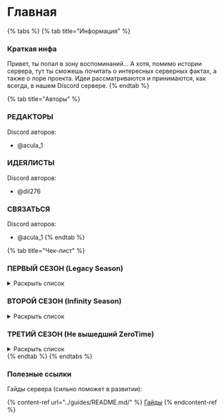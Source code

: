 # Главная

{% tabs %}
{% tab title="Информация" %}

### Краткая инфа

Привет, ты попал в зону воспоминаний... А хотя, помимо истории сервера, тут ты сможешь почитать о интересных серверных фактах, а также о лоре проекта. Идеи рассматриваются и принимаются, как всегда, в нашем Discord сервере.
{% endtab %}

{% tab title="Авторы" %}

### РЕДАКТОРЫ

Discord авторов:

- @acula_1

### ИДЕЯЛИСТЫ

Discord авторов:

- @dil276

### СВЯЗАТЬСЯ

Discord авторов:

- @acula_1
  {% endtab %}

{% tab title="Чек-лист" %}

### ПЕРВЫЙ СЕЗОН (Legacy Season)

<details>

<summary>Раскрыть список</summary>

- [x] ~~Идея создания~~
- [ ] История создания
  - От части написана в "Идея создания"
- [ ] Развитие
  - [ ] Легендарная тро... Четверня!
    - [ ] Основатели - Roblayzi & acula_1
    - [ ] Игрок: dil276
    - [ ] Игрок: Maxim_Speedrun
  - [ ] Игроки: Саша & Саша
  - [ ] Межсезонье

</details>

### ВТОРОЙ СЕЗОН (Infinity Season)

<details>

<summary>Раскрыть список</summary>

- [ ] 2
- [ ] 2.0
  - [ ] 2.1
  - [ ] 2.2
    - [ ] Дальние Земли Альянса
- [ ] 2.3
  - [x] ~~Бункер~~
  - [ ] Суд
  - [ ] НП
  - [ ] Лор сервера
    - [ ] Основной
    - [ ] ССГ
      - [ ] Основная информация
      - [ ] О ССГ
      - [ ] Чипы
    - [ ] Банитея
      - [x] ~~Основная информация~~
      - [x] ~~О Банитее~~
      - [ ] Др9угое
    - [ ] Ferisium
      - [ ] Основная информация
      - [ ] О Ferisium
      - [ ] Ферийский
    - [ ] Дальние Земли Альянса
      - [ ] Основная информация
      - [ ] Об Альянсе
    - [ ] Японская империя
      - [ ] Основная информация
      - [ ] Об Японии
- [ ] 2.5
  - [ ] не было 2.4
- [ ] 2(.5)#3 (Межсезонья №1-3)

</details>

### ТРЕТИЙ СЕЗОН (Не вышедший ZeroTime)

<details>

<summary>Раскрыть список</summary>

- [ ] Альфа
  - [ ] Проблемы с разработкой
  - [ ] Изначальная идея
  - [ ] Перезапуск

</details>
{% endtab %}
{% endtabs %}

### Полезные ссылки

Гайды сервера (сильно поможет в развитии):

{% content-ref url="../guides/README.md/" %}
[Гайды](../guides/README.md/)
{% endcontent-ref %}
